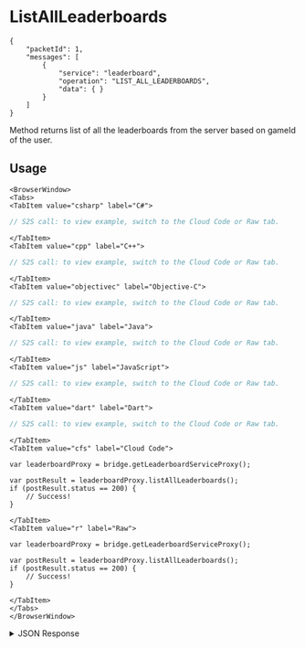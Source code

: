 # ListAllLeaderboards

```
{
    "packetId": 1,
    "messages": [
        {
            "service": "leaderboard",
            "operation": "LIST_ALL_LEADERBOARDS",
            "data": { }
        }
    ]
}
```

Method returns list of all the leaderboards from the server based on gameId of the user.

<PartialServop service_name="leaderboard" operation_name="LIST_ALL_LEADERBOARDS" />

## Usage

```mdx-code-block
<BrowserWindow>
<Tabs>
<TabItem value="csharp" label="C#">
```

```csharp
// S2S call: to view example, switch to the Cloud Code or Raw tab.
```

```mdx-code-block
</TabItem>
<TabItem value="cpp" label="C++">
```

```cpp
// S2S call: to view example, switch to the Cloud Code or Raw tab.
```

```mdx-code-block
</TabItem>
<TabItem value="objectivec" label="Objective-C">
```

```objectivec
// S2S call: to view example, switch to the Cloud Code or Raw tab.
```

```mdx-code-block
</TabItem>
<TabItem value="java" label="Java">
```

```java
// S2S call: to view example, switch to the Cloud Code or Raw tab.
```

```mdx-code-block
</TabItem>
<TabItem value="js" label="JavaScript">
```

```javascript
// S2S call: to view example, switch to the Cloud Code or Raw tab.
```

```mdx-code-block
</TabItem>
<TabItem value="dart" label="Dart">
```

```dart
// S2S call: to view example, switch to the Cloud Code or Raw tab.
```

```mdx-code-block
</TabItem>
<TabItem value="cfs" label="Cloud Code">
```

```cfscript
var leaderboardProxy = bridge.getLeaderboardServiceProxy();

var postResult = leaderboardProxy.listAllLeaderboards();
if (postResult.status == 200) {
    // Success!
}
```

```mdx-code-block
</TabItem>
<TabItem value="r" label="Raw">
```

```cfscript
var leaderboardProxy = bridge.getLeaderboardServiceProxy();

var postResult = leaderboardProxy.listAllLeaderboards();
if (postResult.status == 200) {
    // Success!
}
```

```mdx-code-block
</TabItem>
</Tabs>
</BrowserWindow>
```

<details>
<summary>JSON Response</summary>

```json
{
    "packetId": 1,
    "messageResponses": [
        {
            "status": 200,
            "data": {
                "leaderboardListCount": 3,
                "leaderboardList": [
                    {
                        "leaderboardId": "default",
                        "leaderboardType": "HIGH_VALUE",
                        "resetAt": 1473793200000,
                        "rotationType": "WEEKLY",
                        "currentVersionId": 1,
                        "maxRetainedCount": 5,
                        "retainedVersionsCount": 1,
                        "data": {}
                    },
                    {
                        "leaderboardId": "default1",
                        "leaderboardType": "HIGH_VALUE",
                        "resetAt": 1517428800000,
                        "rotationType": "WEEKLY",
                        "currentVersionId": 1,
                        "maxRetainedCount": 2,
                        "retainedVersionsCount": 1,
                        "data": {
                            "retainedCount": 7
                        }
                    }
                ]
            }
        }
    ]
}
```

</details>
